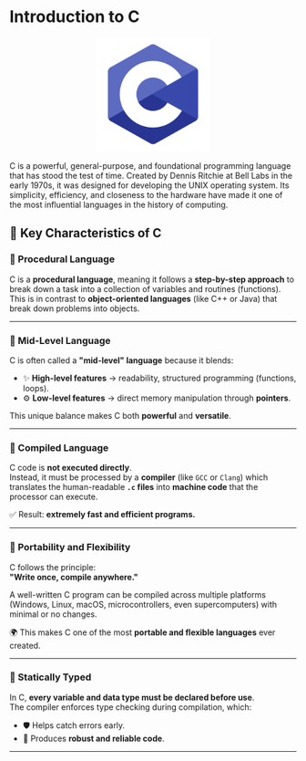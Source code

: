 # Introduction to C

<p align="center">
  <img src="https://raw.githubusercontent.com/BrandonAlfaro/Programming_Languajes/d326a2207cacaa729101cd414f6e2e0dcec708e1/img/C.svg" alt="C Language" width="200">
</p>


C is a powerful, general-purpose, and foundational programming language that has stood the test of time. Created by Dennis Ritchie at Bell Labs in the early 1970s, it was designed for developing the UNIX operating system. Its simplicity, efficiency, and closeness to the hardware have made it one of the most influential languages in the history of computing.

## 🌟 Key Characteristics of C

### 🔹 Procedural Language
C is a **procedural language**, meaning it follows a **step-by-step approach** to break down a task into a collection of variables and routines (functions).  
This is in contrast to **object-oriented languages** (like C++ or Java) that break down problems into objects.

---

### 🔹 Mid-Level Language
C is often called a **"mid-level" language** because it blends:
- ✨ **High-level features** → readability, structured programming (functions, loops).  
- ⚙️ **Low-level features** → direct memory manipulation through **pointers**.  

This unique balance makes C both **powerful** and **versatile**.

---

### 🔹 Compiled Language
C code is **not executed directly**.  
Instead, it must be processed by a **compiler** (like `GCC` or `Clang`) which translates the human-readable **`.c` files** into **machine code** that the processor can execute.  

✅ Result: **extremely fast and efficient programs.**

---

### 🔹 Portability and Flexibility
C follows the principle:  
**"Write once, compile anywhere."**  

A well-written C program can be compiled across multiple platforms (Windows, Linux, macOS, microcontrollers, even supercomputers) with minimal or no changes.  

🌍 This makes C one of the most **portable and flexible languages** ever created.

---

### 🔹 Statically Typed
In C, **every variable and data type must be declared before use**.  
The compiler enforces type checking during compilation, which:  
- 🛡️ Helps catch errors early.  
- 🚀 Produces **robust and reliable code**.

---

